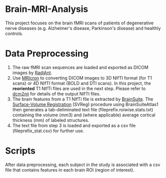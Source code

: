 # Brain-MRI-Analysis
This project focuses on the brain fMRI scans of patients of degenerative nerve diseases (e.g. Alzheimer's disease, Parkinson's disease) and healthly controls.

# Data Preprocessing
1. The raw fMRI scan sequences are loaded and exported as DICOM images by [RadiAnt](https://www.radiantviewer.com/).
2. Use [MRIcron](http://people.cas.sc.edu/rorden/mricron/index.html) to converting DICOM images to 3D NIfTI format (for T1 scans) or 4D NIfTI format (BOLD and DTI scans). In this project, the **reoriented** T1 NIfTi files are used in the next step. Please refer to [dcm2nii](http://people.cas.sc.edu/rorden/mricron/dcm2nii.html) for details of the output NIfTI files.
3. The brain features from a T1 NIfTi file is extracted by [BrainSuite](http://brainsuite.org/). The [Surface-Volume Registration](http://brainsuite.org/processing/svreg/) (SVReg) procedure using BrainSuiteAtlas1 then generates a tab-deliminated text file (fileprefix.roiwise.stats.txt) containing the volume (mm3) and (where applicable) average cortical thickness (mm) of labeled structures.
4. The text file from step 3 is loaded and exported as a csv file (fileprefix_stat.csv) for further use.

# Scripts
After data preprocessing, each subject in the study is associated with a csv file that contains features in each brain ROI (region of interest).
